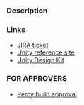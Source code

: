 <!-- PREFLIGHT CHECK - to be deleted before submitting PR -->
<!--   - CHECK: Do tests need to be added or updated? -->
<!--   - CHECK: Are data layer additions or updates needed? -->

### Description

<!-- Description of problem -->
<!-- Solution -->
<!-- Testing Steps -->

### Links

- [JIRA ticket](https://asudev.jira.com/browse/UDS-0000)
- [Unity reference site](https://asu.github.io/asu-unity-stack/)
- [Unity Design Kit](https://shared-assets.adobe.com/link/fb14b288-bf63-47e0-5d30-384de5560455)

### FOR APPROVERS

- [Percy build approval](https://percy.io/5eae92d9/-all-UDS-packages)
